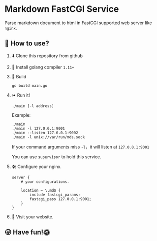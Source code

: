 # Markdown FastCGI Service

Parse markdown document to html in FastCGI supported web server like `nginx`.

## 🤔 How to use?

1. ⬇️ Clone this repository from github 
2. 📀 Install golang compiler `1.11+`
3. 🔨 Build

    ```go build main.go```
    
4. ⏩ Run it!

    ```./main [-l address]```
   
   Example:
    ```
    ./main
    ./main -l 127.0.0.1:9001
    ./main --listen 127.0.0.1:9002
    ./main -l unix://var/run/mds.sock
    ```
    If your command arguments miss `-l`，it will listen at `127.0.0.1:9001` 
    
    You can use `supervisor` to hold this service.
    
5. 🛠 Configure your nginx.
    
    ```
    server {
        # your configurations.
        
        location ~ \.md$ {
            include fastcgi_params;
            fastcgi_pass 127.0.0.1:9001;
        }
    }
    ``` 

6. 🌊 Visit your website.

## 😜 Have fun!🌞